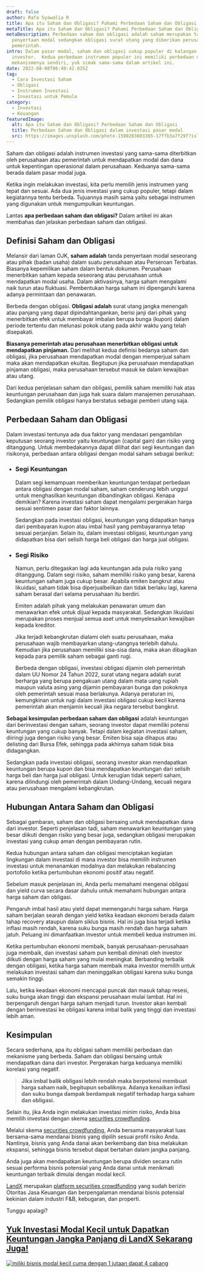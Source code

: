 ```yaml
---
draft: false
author: Rafa Syawalia R
title: Apa itu Saham dan Obligasi? Pahami Perbedaan Saham dan Obligasi
metaTitle: Apa itu Saham dan Obligasi? Pahami Perbedaan Saham dan Obligasi
metaDescription: Perbedaan saham dan obligasi adalah saham merupakan tanda
  penyertaan modal sedangkan obligasi surat utang yang diberikan perusahaan atau
  pemerintah.
intro: Dalam pasar modal, saham dan obligasi cukup populer di kalangan
  investor.  Kedua perbedaan instrumen populer ini memiliki perbedaan dan
  mekanismenya sendiri, yuk simak sama-sama dalam artikel ini.
date: 2022-08-08T06:49:42.035Z
tag:
  - Cara Investasi Saham
  - Obligasi
  - Instrumen Investasi
  - Investasi untuk Pemula
category:
  - Investasi
  - Keuangan
featuredImage:
  alt: Apa itu Saham dan Obligasi? Perbedaan Saham dan Obligasi
  title: Perbedaan Saham dan Obligasi dalam investasi pasar modal
  src: https://images.unsplash.com/photo-1590283603385-17ffb3a7f29f?ixlib=rb-1.2.1&ixid=MnwxMjA3fDB8MHxwaG90by1wYWdlfHx8fGVufDB8fHx8&auto=format&fit=crop&w=1470&q=80
---
```

Saham dan obligasi adalah instrumen investasi yang sama-sama diterbitkan oleh perusahaan atau pemerintah untuk mendapatkan modal dan dana untuk kepentingan operasional dalam perusahaan. Keduanya sama-sama berada dalam pasar modal juga. 

Ketika ingin melakukan investasi, kita perlu memilih jenis instrumen yang tepat dan sesuai. Ada dua jenis investasi yang cukup populer, tetapi dalam kegiatannya tentu berbeda. Tujuannya masih sama yaitu sebagai instrumen yang digunakan untuk mengumpulkan keuntungan. 

Lantas **apa perbedaan saham dan obligasi?** Dalam artikel ini akan membahas dan jelaskan perbedaan saham dan obligasi.

## Definisi Saham dan Obligasi

Melansir dari laman OJK, **saham adalah** tanda penyertaan modal seseorang atau pihak (badan usaha) dalam suatu perusahaan atau Perseroan Terbatas. Biasanya kepemilikan saham dalam bentuk dokumen. Perusahaan menerbitkan saham kepada seseorang atau perusahaan untuk mendapatkan modal usaha. Dalam aktivasinya, harga saham mengalami naik turun atau fluktuasi. Pembentukan harga saham ini dipengaruhi karena adanya permintaan dan penawaran.

Berbeda dengan obligasi. **Obligasi adalah** surat utang jangka menengah atau panjang yang dapat dipindahtangankan, berisi janji dari pihak yang menerbitkan efek untuk membayar imbalan berupa bunga (kupon) dalam periode tertentu dan melunasi pokok utang pada akhir waktu yang telah disepakati.

**Biasanya pemerintah atau perusahaan menerbitkan obligasi untuk mendapatkan pinjaman.** Dari melihat kedua definisi bedanya saham dan obligasi, jika perusahaan mendapatkan modal dengan memperjual saham maka akan mendapatkan ekuitas. Begitupun jika perusahaan mendapatkan pinjaman obligasi, maka perusahaan tersebut masuk ke dalam kewajiban atau utang. 

Dari kedua penjelasan saham dan obligasi, pemilik saham memiliki hak atas keuntungan perusahaan dan juga hak suara dalam manajemen perusahaan. Sedangkan pemilik obligasi hanya berstatus sebagai pemberi utang saja. 

## Perbedaan Saham dan Obligasi

Dalam investasi tentunya ada dua faktor yang mendasari pengambilan keputusan seorang investor yaitu keuntungan (capital gain) dan risiko yang ditanggung. Untuk membedakannya dapat dilihat dari segi keuntungan dan risikonya, perbedaan antara obligasi dengan modal saham sebagai berikut:

* ### Segi Keuntungan

  Dalam segi kemampuan memberikan keuntungan terdapat perbedaan antara obligasi dengan modal saham, saham cenderung lebih unggul untuk menghasilkan keuntungan dibandingkan obligasi. Kenapa demikian? Karena investasi saham dapat mengalami pergerakan harga sesuai sentimen pasar dan faktor lainnya. 

  Sedangkan pada investasi obligasi, keuntungan yang didapatkan hanya dari pembayaran kupon atau imbal hasil yang pembayarannya tetap sesuai perjanjian. Selain itu, dalam investasi obligasi, keuntungan yang didapatkan bisa dari selisih harga beli obligasi dan harga jual obligasi. 
* ### Segi Risiko

  Namun, perlu ditegaskan lagi ada keuntungan ada pula risiko yang ditanggung. Dalam segi risiko, saham memiliki risiko yang besar, karena keuntungan saham juga cukup besar. Apabila emiten bangkrut atau likuidasi, saham tidak bisa diperjualbelikan dan tidak berlaku lagi, karena saham berasal dari selama perusahaan itu berdiri. 

  Emiten adalah pihak yang melakukan penawaran umum dan menawarkan efek untuk dijual kepada masyarakat. Sedangkan likuidasi merupakan proses menjual semua aset untuk menyelesaikan kewajiban kepada kreditor.

  Jika terjadi kebangkrutan dialami oleh suatu perusahaan, maka perusahaan wajib membayarkan utang-utangnya terlebih dahulu. Kemudian jika perusahaan memiliki sisa-sisa dana, maka akan dibagikan kepada para pemilik saham sebagai ganti rugi.

  Berbeda dengan obligasi, investasi obligasi dijamin oleh pemerintah dalam UU Nomor 24 Tahun 2022, surat utang negara adalah surat berharga yang berupa pengakuan utang dalam mata uang rupiah maupun valuta asing yang dijamin pembayaran bunga dan pokoknya oleh pemerintah sesuai masa berlakunya. Adanya peraturan ini, kemungkinan untuk rugi dalam investasi obligasi cukup kecil karena pemerintah akan menjamin kecuali jika negara tersebut bangkrut. 

**Sebagai kesimpulan perbedaan saham dan obligasi** adalah keuntungan dari berinvestasi dengan saham, seorang investor dapat memiliki potensi keuntungan yang cukup banyak. Tetapi dalam kegiatan investasi saham, diiringi juga dengan risiko yang besar. Emiten bisa saja dihapus atau delisting dari Bursa Efek, sehingga pada akhirnya saham tidak bisa didagangkan. 

Sedangkan pada investasi obligasi, seorang investor akan mendapatkan keuntungan berupa kupon dan bisa mendapatkan keuntungan dari selisih harga beli dan harga jual obligasi. Untuk kerugian tidak seperti saham, karena dilindungi oleh pemerintah dalam Undang-Undang, kecuali negara atau perusahaan mengalami kebangkrutan. 

## Hubungan Antara Saham dan Obligasi

Sebagai gambaran, saham dan obligasi bersaing untuk mendapatkan dana dari investor. Seperti penjelasan tadi, saham menawarkan keuntungan yang besar diikuti dengan risiko yang besar juga, sedangkan obligasi merupakan investasi yang cukup aman dengan pembayaran rutin. 

Kedua hubungan antara saham dan obligasi menciptakan kegiatan lingkungan dalam investasi di mana investor bisa memilih instrumen investasi untuk menanamkan modalnya dan melakukan rebalancing portofolio ketika pertumbuhan ekonomi positif atau negatif.

Sebelum masuk penjelasan ini, Anda perlu memahami mengenai obligasi dan yield curva secara dasar dahulu untuk memahami hubungan antara harga saham dan obligasi.

Pengaruh imbal hasil atau yield dapat memengaruhi harga saham. Harga saham berjalan searah dengan yield ketika keadaan ekonomi berada dalam tahap recovery ataupun dalam siklus bisnis. Hal ini juga bisa terjadi ketika inflasi masih rendah, karena suku bunga masih rendah dan harga saham jatuh. Peluang ini dimanfaatkan investor untuk membeli kedua instrumen ini. 

Ketika pertumbuhan ekonomi membaik, banyak perusahaan-perusahaan juga membaik, dan investasi saham pun kembali diminati oleh investor diikuti dengan harga saham yang mulai meningkat. Berbanding terbalik dengan obligasi, ketika harga saham membaik maka investor memilih untuk melakukan investasi saham dan meninggalkan obligasi karena suku bunga semakin tinggi. 

Lalu, ketika keadaan ekonomi mencapai puncak dan masuk tahap resesi, suku bunga akan tinggi dan ekspansi perusahaan mulai lambat. Hal ini berpengaruh dengan harga saham menjadi turun. Investor akan kembali dengan berinvestasi ke obligasi karena imbal balik yang tinggi dan investasi lebih aman. 

## Kesimpulan

Secara sederhana, apa itu obligasi saham memiliki perbedaan dan mekanisme yang berbeda. Saham dan obligasi bersaing untuk mendapatkan dana dari investor. Pergerakan harga keduanya memiliki korelasi yang negatif. 

> **Jika imbal balik obligasi lebih rendah maka berpotensi membuat harga saham naik, begitupun sebaliknya. Adanya kenaikan inflasi dan suku bunga dampak berdampak negatif terhadap harga saham dan obligasi.**

Selain itu, jika Anda ingin melakukan investasi minim risiko, Anda bisa memilih investasi dengan skema [securities crowdfunding](https://landx.id/).

Melalui skema [securities crowdfunding](https://landx.id/), Anda bersama masyarakat luas bersama-sama mendanai bisnis yang dipilih sesuai profil risiko Anda. Nantinya, bisnis yang Anda danai akan berkembang dan bisa melakukan ekspansi, sehingga bisnis tersebut dapat bertahan dalam jangka panjang.

Anda juga akan mendapatkan keuntungan berupa dividen secara rutin sesuai performa bisnis potensial yang Anda danai untuk menikmati keuntungan terbaik dimulai dengan modal kecil.

[LandX](https://landx.id/) merupakan [platform securities crowdfunding](https://landx.id/) yang sudah berizin Otoritas Jasa Keuangan dan berpengalaman mendanai bisnis potensial kekinian dalam industri F&B, kebugaran, dan properti.

Tunggu apalagi?

## [Yuk Investasi Modal Kecil untuk Dapatkan Keuntungan Jangka Panjang di LandX Sekarang Juga!](https://landx.id/?utm_source=Blog&utm_medium=organic+keyword&utm_campaign=blog&utm_id=Blog)

<!--StartFragment-->

[![miliki bisnis modal kecil cuma dengan 1 jutaan dapat 4 cabang ](https://accountgram-production.sfo2.cdn.digitaloceanspaces.com/landx_ghost/2021/11/jadi-owner-bisnis-hanya-1-jutaan-dengan-cuan-yang-sangat-menjanjikan.png)](https://landx.id/?utm_source=Blog&utm_medium=organic+keyword&utm_campaign=blog&utm_id=Blog)

<!--EndFragment-->
